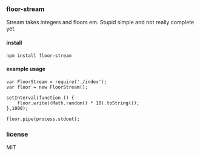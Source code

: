 ### floor-stream
Stream takes integers and floors em. Stupid simple and not really complete yet.

#### install
```
npm install floor-stream
```

#### example usage
```
var FloorStream = require('./index');
var floor = new FloorStream();

setInterval(function () {
    floor.write((Math.random() * 10).toString());
},1000);

floor.pipe(process.stdout);
```

### license
MIT
